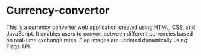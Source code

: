 # Currency-convertor
This is a currency converter web application created using HTML, CSS, and JavaScript. It enables users to convert between different currencies based on real-time exchange rates. Flag images are updated dynamically using Flags API.
